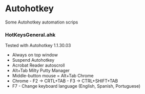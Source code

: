 # Autohotkey
Some Autohotkey automation scrips

<H3>HotKeysGeneral.ahk</H3>
Tested with Autohotkey 1.1.30.03

- Always on top window
- Suspend Autohotkey
- Acrobat Reader autoscroll
- Alt+Tab Milty Putty Manager
- Middle-button mouse = Alt+Tab Chrome
- Chrome - F2 -> CRTL+TAB
                 - F3 -> CTRL+SHIFT+TAB
- F7 - Change keyboard language (English, Spanish, Portuguese)


